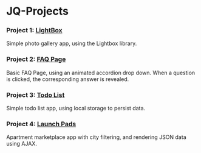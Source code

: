 # JQ-Projects

### Project 1: [LightBox](project-1)

Simple photo gallery app, using the Lightbox library.

### Project 2: [FAQ Page](project-2)

Basic FAQ Page, using an animated accordion drop down. When a question is clicked, the corresponding answer is revealed.

### Project 3: [Todo List](project-3)

Simple todo list app, using local storage to persist data.

### Project 4: [Launch Pads](project-4)

Apartment marketplace app with city filtering, and rendering JSON data using AJAX.


